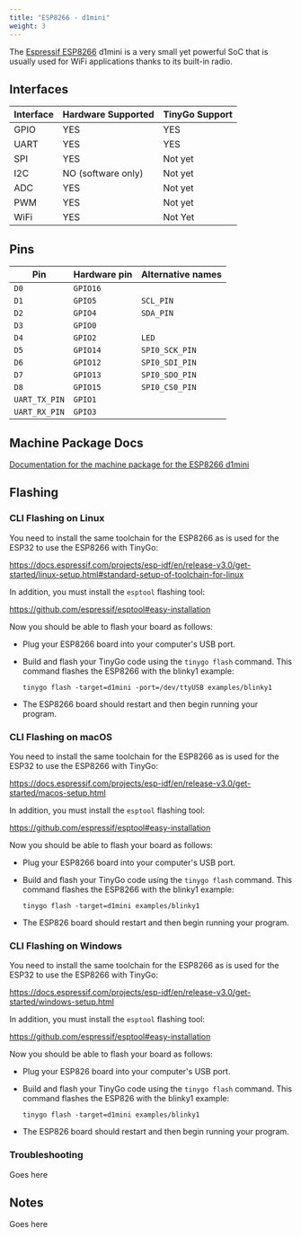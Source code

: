 ```yaml
---
title: "ESP8266 - d1mini"
weight: 3
---
```


The [Espressif ESP8266](https://www.espressif.com/en/products/socs/esp8266) d1mini is a very small yet powerful SoC that is usually used for WiFi applications thanks to its built-in radio.

## Interfaces

| Interface | Hardware Supported | TinyGo Support |
| --------- | ------------- | ----- |
| GPIO      | YES | YES |
| UART      | YES | YES |
| SPI      | YES | Not yet |
| I2C      | NO (software only) | Not yet |
| ADC      | YES | Not yet |
| PWM      | YES | Not yet |
| WiFi      | YES | Not Yet |

## Pins

| Pin               | Hardware pin | Alternative names |
| ----------------- | ------------ | ----------------- |
| `D0`              | `GPIO16`     |                   |
| `D1`              | `GPIO5`      | `SCL_PIN`         |
| `D2`              | `GPIO4`      | `SDA_PIN`         |
| `D3`              | `GPIO0`      |                   |
| `D4`              | `GPIO2`      | `LED`             |
| `D5`              | `GPIO14`     | `SPI0_SCK_PIN`    |
| `D6`              | `GPIO12`     | `SPI0_SDI_PIN`    |
| `D7`              | `GPIO13`     | `SPI0_SDO_PIN`    |
| `D8`              | `GPIO15`     | `SPI0_CS0_PIN`    |
| `UART_TX_PIN`     | `GPIO1`      |                   |
| `UART_RX_PIN`     | `GPIO3`      |                   |

## Machine Package Docs

[Documentation for the machine package for the ESP8266 d1mini](../machine/d1mini)

## Flashing

### CLI Flashing on Linux

You need to install the same toolchain for the ESP8266 as is used for the ESP32 to use the ESP8266 with TinyGo: 

https://docs.espressif.com/projects/esp-idf/en/release-v3.0/get-started/linux-setup.html#standard-setup-of-toolchain-for-linux

In addition, you must install the `esptool` flashing tool:

https://github.com/espressif/esptool#easy-installation

Now you should be able to flash your board as follows:

- Plug your ESP8266 board into your computer's USB port.
- Build and flash your TinyGo code using the `tinygo flash` command. This command flashes the ESP8266 with the blinky1 example:

    ```
    tinygo flash -target=d1mini -port=/dev/ttyUSB examples/blinky1
    ```

- The ESP8266 board should restart and then begin running your program.

### CLI Flashing on macOS

You need to install the same toolchain for the ESP8266 as is used for the ESP32 to use the ESP8266 with TinyGo:

https://docs.espressif.com/projects/esp-idf/en/release-v3.0/get-started/macos-setup.html

In addition, you must install the `esptool` flashing tool:

https://github.com/espressif/esptool#easy-installation

Now you should be able to flash your board as follows:

- Plug your ESP8266 board into your computer's USB port.
- Build and flash your TinyGo code using the `tinygo flash` command. This command flashes the ESP8266 with the blinky1 example:

    ```
    tinygo flash -target=d1mini examples/blinky1
    ```

- The ESP826 board should restart and then begin running your program.

### CLI Flashing on Windows

You need to install the same toolchain for the ESP8266 as is used for the ESP32 to use the ESP8266 with TinyGo:

https://docs.espressif.com/projects/esp-idf/en/release-v3.0/get-started/windows-setup.html

In addition, you must install the `esptool` flashing tool:

https://github.com/espressif/esptool#easy-installation

Now you should be able to flash your board as follows:

- Plug your ESP826 board into your computer's USB port.
- Build and flash your TinyGo code using the `tinygo flash` command. This command flashes the ESP826 with the blinky1 example:

    ```
    tinygo flash -target=d1mini examples/blinky1
    ```

- The ESP826 board should restart and then begin running your program.

### Troubleshooting

Goes here

## Notes

Goes here
